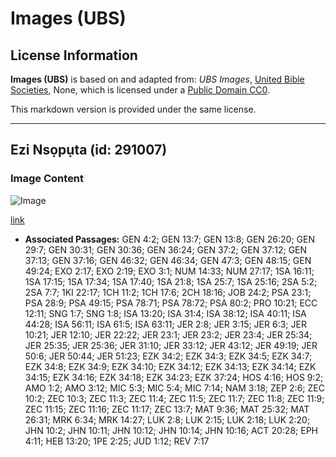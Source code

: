 # Images (UBS)

## License Information

**Images (UBS)** is based on and adapted from: _UBS Images_, [United Bible Societies](https://unitedbiblesocieties.org/), None, which is licensed under a [Public Domain CC0](https://creativecommons.org/public-domain/cc0/).

This markdown version is provided under the same license.



--------------------------------

## Ezi Nsọpụta (id: 291007)

### Image Content

![Image](https://cdn.aquifer.bible/aquifer-content/resources/Media/WEB-0270_good_shepherd.jpg)

[link](https://cdn.aquifer.bible/aquifer-content/resources/Media/WEB-0270_good_shepherd.jpg)

* **Associated Passages:** GEN 4:2; GEN 13:7; GEN 13:8; GEN 26:20; GEN 29:7; GEN 30:31; GEN 30:36; GEN 36:24; GEN 37:2; GEN 37:12; GEN 37:13; GEN 37:16; GEN 46:32; GEN 46:34; GEN 47:3; GEN 48:15; GEN 49:24; EXO 2:17; EXO 2:19; EXO 3:1; NUM 14:33; NUM 27:17; 1SA 16:11; 1SA 17:15; 1SA 17:34; 1SA 17:40; 1SA 21:8; 1SA 25:7; 1SA 25:16; 2SA 5:2; 2SA 7:7; 1KI 22:17; 1CH 11:2; 1CH 17:6; 2CH 18:16; JOB 24:2; PSA 23:1; PSA 28:9; PSA 49:15; PSA 78:71; PSA 78:72; PSA 80:2; PRO 10:21; ECC 12:11; SNG 1:7; SNG 1:8; ISA 13:20; ISA 31:4; ISA 38:12; ISA 40:11; ISA 44:28; ISA 56:11; ISA 61:5; ISA 63:11; JER 2:8; JER 3:15; JER 6:3; JER 10:21; JER 12:10; JER 22:22; JER 23:1; JER 23:2; JER 23:4; JER 25:34; JER 25:35; JER 25:36; JER 31:10; JER 33:12; JER 43:12; JER 49:19; JER 50:6; JER 50:44; JER 51:23; EZK 34:2; EZK 34:3; EZK 34:5; EZK 34:7; EZK 34:8; EZK 34:9; EZK 34:10; EZK 34:12; EZK 34:13; EZK 34:14; EZK 34:15; EZK 34:16; EZK 34:18; EZK 34:23; EZK 37:24; HOS 4:16; HOS 9:2; AMO 1:2; AMO 3:12; MIC 5:3; MIC 5:4; MIC 7:14; NAM 3:18; ZEP 2:6; ZEC 10:2; ZEC 10:3; ZEC 11:3; ZEC 11:4; ZEC 11:5; ZEC 11:7; ZEC 11:8; ZEC 11:9; ZEC 11:15; ZEC 11:16; ZEC 11:17; ZEC 13:7; MAT 9:36; MAT 25:32; MAT 26:31; MRK 6:34; MRK 14:27; LUK 2:8; LUK 2:15; LUK 2:18; LUK 2:20; JHN 10:2; JHN 10:11; JHN 10:12; JHN 10:14; JHN 10:16; ACT 20:28; EPH 4:11; HEB 13:20; 1PE 2:25; JUD 1:12; REV 7:17

